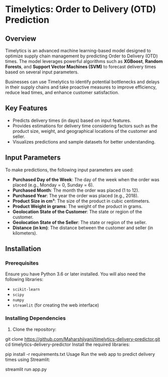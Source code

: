 # Timelytics: Order to Delivery (OTD) Prediction

## Overview

Timelytics is an advanced machine learning-based model designed to optimize supply chain management by predicting Order to Delivery (OTD) times. The model leverages powerful algorithms such as **XGBoost**, **Random Forests**, and **Support Vector Machines (SVM)** to forecast delivery times based on several input parameters. 

Businesses can use Timelytics to identify potential bottlenecks and delays in their supply chains and take proactive measures to improve efficiency, reduce lead times, and enhance customer satisfaction.

## Key Features

- Predicts delivery times (in days) based on input features.
- Provides estimations for delivery time considering factors such as the product size, weight, and geographical locations of the customer and seller.
- Visualizes predictions and sample datasets for better understanding.
  
## Input Parameters

To make predictions, the following input parameters are used:

- **Purchased Day of the Week**: The day of the week when the order was placed (e.g., Monday = 0, Sunday = 6).
- **Purchased Month**: The month the order was placed (1 to 12).
- **Purchased Year**: The year the order was placed (e.g., 2018).
- **Product Size in cm³**: The size of the product in cubic centimeters.
- **Product Weight in grams**: The weight of the product in grams.
- **Geolocation State of the Customer**: The state or region of the customer.
- **Geolocation State of the Seller**: The state or region of the seller.
- **Distance (in km)**: The distance between the customer and seller (in kilometers).

## Installation

### Prerequisites

Ensure you have Python 3.6 or later installed. You will also need the following libraries:

- `scikit-learn`
- `scipy`
- `numpy`
- `streamlit` (for creating the web interface)

### Installing Dependencies

1. Clone the repository:

git clone https://github.com/Maharshjiyani/timelytics-delivery-predictor.git
cd timelytics-delivery-predictor
Install the required libraries:

pip install -r requirements.txt
Usage
Run the web app to predict delivery times using Streamlit:

streamlit run app.py
